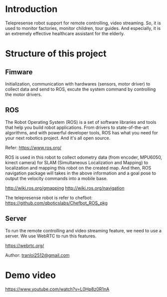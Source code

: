 # Introduction
Telepresense robot support for remote controlling, video streaming. So, it is used to
monitor factories, monitor children, tour guides. And especially, it is an extremely effective
healthcare assistant for the elderly.

# Structure of this project
## Fimware
Initialization, communication with hardwares (sensors, motor driver) to collect data and send to
ROS, excute the system command by controlling the motor drivers.

## ROS
The Robot Operating System (ROS) is a set of software libraries and tools that help you build robot applications. From drivers to state-of-the-art algorithms, and with powerful developer tools, ROS has what you need for your next robotics project. And it's all open source.

Refer: https://www.ros.org/

ROS is used in this robot to collect odometry data (from encoder, MPU6050, kinect camera) for SLAM (Simultaneous Localization and Mapping) to localization and mapping this robot on the created map. And then, ROS navigation package will takes in the above information and a goal pose to output the velocity commands into a mobile base.

http://wiki.ros.org/gmapping
http://wiki.ros.org/navigation

The telepresense robot is refer to chefbot: https://github.com/qboticslabs/Chefbot_ROS_pkg

## Server
To run the remote controlling and video streaming feature, we need to use a server.
We use WebRTC to run this features.

https://webrtc.org/

Author: tranloi2512@gmail.com

# Demo video
https://www.youtube.com/watch?v=L0Hp8z0R1nA
